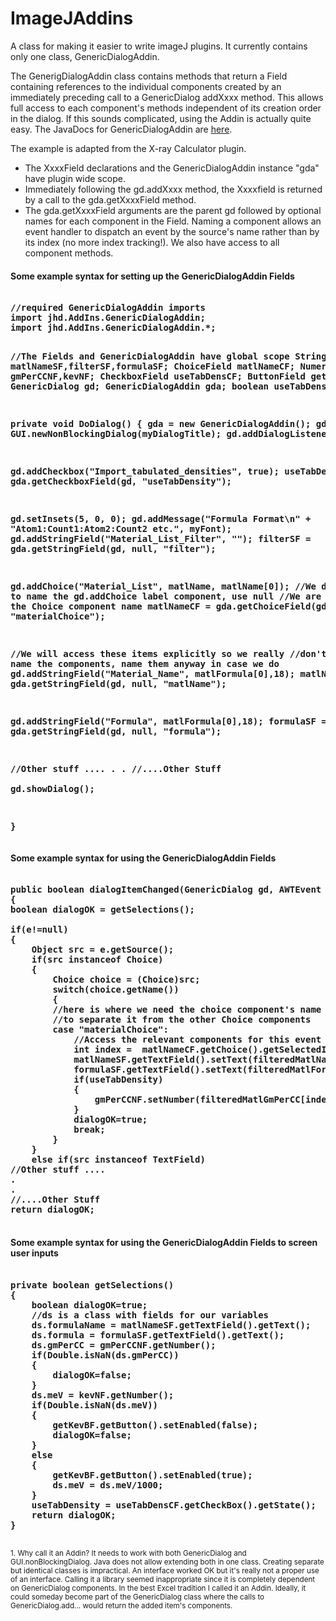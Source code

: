 # ImageJAddins
A class for making it easier to write imageJ plugins.  It currently contains only one class, GenericDialogAddin.
<p>The GenerigDialogAddin class contains methods that return a Field containing references to the individual components created by an immediately preceding call to a GenericDialog addXxxx method. This allows full access to each component's methods independent of its creation order in the dialog. If this sounds complicated, using the Addin is actually quite easy. The JavaDocs for GenericDialogAddin are <a href="GenericDialogAddin/index.html" target="_blank">here</a>.</p>
<p>The example is adapted from the X-ray Calculator plugin.</p>
<ul>
	<li>The XxxxField declarations and the GenericDialogAddin instance "gda" have plugin wide scope.</li>
	<li>Immediately following the gd.addXxxx method, the Xxxxfield is returned by a call to the gda.getXxxxField method.</li>
	<li>The gda.getXxxxField arguments are the parent gd followed by optional names for each component in the Field. Naming a component allows an event handler to dispatch an event by the source's name rather than by its index (no more index tracking!). We also have access to all component methods.</li>
</ul>
<h4>Some example syntax for setting up the GenericDialogAddin Fields</h4>
<pre><strong>
//required GenericDialogAddin imports
import jhd.AddIns.GenericDialogAddin;
import jhd.AddIns.GenericDialogAddin.*;

//The Fields and GenericDialogAddin have global scope
StringField matlNameSF,filterSF,formulaSF;
ChoiceField matlNameCF;
NumericField gmPerCCNF,kevNF;
CheckboxField useTabDensCF;
ButtonField getKevBF;
GenericDialog gd;
GenericDialogAddin gda;
boolean useTabDensity;

	
private void DoDialog()
{
	gda = new GenericDialogAddin();
	gd =  GUI.newNonBlockingDialog(myDialogTitle);
	gd.addDialogListener(this);

  gd.addCheckbox("Import_tabulated_densities", true);
  useTabDensCF = gda.getCheckboxField(gd, "useTabDensity");

  gd.setInsets(5, 0, 0);
	gd.addMessage("Formula Format\n"
			+ "Atom1:Count1:Atom2:Count2 etc.", myFont);
	gd.addStringField("Material_List_Filter",  "");
	filterSF = gda.getStringField(gd, null, "filter");
  
  gd.addChoice("Material_List", matlName, matlName[0]);
  //We don't need to name the gd.addChoice label component, use null
  //We are going to use the Choice component name
  matlNameCF = gda.getChoiceField(gd, null, "materialChoice");

  //We will access these items explicitly so we really
  //don't need to name the components, name them anyway in case we do
  gd.addStringField("Material_Name",  matlFormula[0],18);
  matlNameSF = gda.getStringField(gd, null, "matlName");

  gd.addStringField("Formula",  matlFormula[0],18);
  formulaSF = gda.getStringField(gd, null, "formula");

  //Other stuff ....
  .
  .
  //....Other Stuff		
  gd.showDialog();

}
</strong></pre>

<h4>Some example syntax for using the GenericDialogAddin Fields</h4>

<pre><strong>
public boolean dialogItemChanged(GenericDialog gd, AWTEvent e)
{
boolean dialogOK = getSelections();

if(e!=null)
{
	Object src = e.getSource();			
	if(src instanceof Choice)
	{
		Choice choice = (Choice)src;
		switch(choice.getName())
		{
		//here is where we need the choice component's name
		//to separate it from the other Choice components
		case "materialChoice":
			//Access the relevant components for this event
			int index =  matlNameCF.getChoice().getSelectedIndex();
			matlNameSF.getTextField().setText(filteredMatlName[index]);
			formulaSF.getTextField().setText(filteredMatlFormula[index]);
			if(useTabDensity)
			{
				gmPerCCNF.setNumber(filteredMatlGmPerCC[index]);
			}
			dialogOK=true;
			break;
		}
	}
	else if(src instanceof TextField)
//Other stuff ....
.
.
//....Other Stuff		
return dialogOK;
				
</strong></pre>

<h4>Some example syntax for using the GenericDialogAddin Fields to screen user inputs</h4>

<pre><strong>
private boolean getSelections()
{
	boolean dialogOK=true;
	//ds is a class with fields for our variables
	ds.formulaName = matlNameSF.getTextField().getText();
	ds.formula = formulaSF.getTextField().getText();
	ds.gmPerCC = gmPerCCNF.getNumber();
	if(Double.isNaN(ds.gmPerCC))
	{
		dialogOK=false;
	}
	ds.meV = kevNF.getNumber();
	if(Double.isNaN(ds.meV))
	{
		getKevBF.getButton().setEnabled(false);
		dialogOK=false;
	}
	else
	{
		getKevBF.getButton().setEnabled(true);
		ds.meV = ds.meV/1000;
	}
	useTabDensity = useTabDensCF.getCheckBox().getState();
	return dialogOK;
}
	</strong></pre>
<p></p>

<p><small>1. Why call it an Addin? It needs to work with both GenericDialog and GUI.nonBlockingDialog. Java does not allow extending both in one class. Creating separate but identical classes is impractical. An interface worked OK but it's really not a proper use of an interface. Calling it a library seemed inappropriate since it is completely dependent on GenericDialog components. In the best Excel tradition I called it an Addin.  Ideally, it could someday become part of the GenericDialog class where the calls to GenericDialog.add... would return the added item's components.</small></p>


